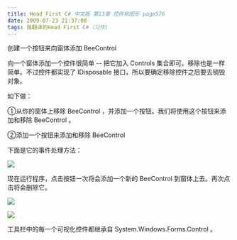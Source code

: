 ```yaml
---
title: Head First C# 中文版 第13章 控件和图形 page576
date: 2009-07-23 21:37:00
tags: 我翻译的Head First C#（习作）
---
```

创建一个按钮来向窗体添加  BeeControl

  

向一个窗体添加一个控件很简单  \--  把它加入  Controls  集合即可。移除也是一样简单。不过控件都实现了  IDisposable
接口，所以要确定移除控件之后要去销毁对象。

  

如下做：

  

①从你的窗体上移除  BeeControl  ，并添加一个按钮。我们将使用这个按钮来添加和移除  BeeControl  。

  

②添加一个按钮来添加和移除  BeeControl

  

下面是它的事件处理方法：

  

![](https://p-blog.csdn.net/images/p_blog_csdn_net/cuipengfei1/EntryImages/20090723/2009-07-23_21-25-02.jpg)

现在运行程序，点击按钮一次将会添加一个新的  BeeControl  到窗体上去。再次点击将会删除它。

  

![](https://p-blog.csdn.net/images/p_blog_csdn_net/cuipengfei1/EntryImages/20090723/2009-07-23_21-32-57.jpg)

![](https://p-blog.csdn.net/images/p_blog_csdn_net/cuipengfei1/EntryImages/20090723/2009-07-23_21-32-05.jpg)

工具栏中的每一个可视化控件都继承自  System.Windows.Forms.Control  。




